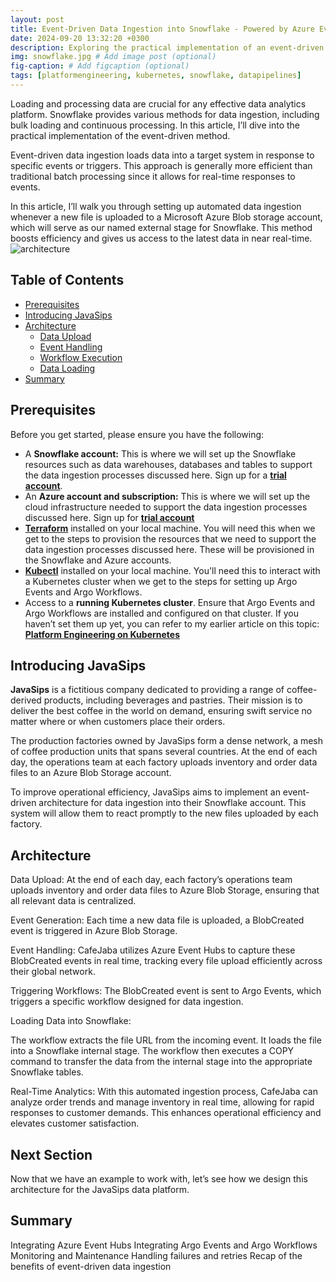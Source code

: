 ```yaml
---
layout: post
title: Event-Driven Data Ingestion into Snowflake - Powered by Azure Event Hub, Argo Events, and Argo Workflows
date: 2024-09-20 13:32:20 +0300
description: Exploring the practical implementation of an event-driven architecture for seamless data ingestion into Snowflake, utilizing Microsoft Azure External Stages, Event Hubs, Argo Events, and Argo Workflows.
img: snowflake.jpg # Add image post (optional)
fig-caption: # Add figcaption (optional)
tags: [platformengineering, kubernetes, snowflake, datapipelines]
---
```

Loading and processing data are crucial for any effective data analytics platform. Snowflake provides various methods for data ingestion, including bulk loading and continuous processing. In this article, I’ll dive into the practical implementation of the event-driven method.

Event-driven data ingestion loads data into a target system in response to specific events or triggers. This approach is generally more efficient than traditional batch processing since it allows for real-time responses to events.

In this article, I’ll walk you through setting up automated data ingestion whenever a new file is uploaded to a Microsoft Azure Blob storage account, which will serve as our named external stage for Snowflake. This method boosts efficiency and gives us access to the latest data in near real-time.
![architecture](https://github.com/user-attachments/assets/c37fd0af-aa9a-432c-9add-da76e24cb7a1)
## Table of Contents
- [Prerequisites ](#prerequisites)
- [Introducing JavaSips ](#introducing-java-sips)
- [Architecture ](#architecture)
  - [Data Upload](#data-upload)
  - [Event Handling ](#event-handling)
  - [Workflow Execution ](#workflow-execution)
  - [Data Loading ](#data-loading)
- [Summary ](#summary)

## Prerequisites
Before you get started, please ensure you have the following:

- A **Snowflake account:** This is where we will set up the Snowflake resources such as data warehouses, databases and tables to support the data ingestion processes discussed here. Sign up for a **[trial account](https://signup.snowflake.com/?utm_source=google&utm_medium=paidsearch&utm_campaign=na-us-en-brand-trial-exact&utm_content=go-eta-evg-ss-free-trial&utm_term=c-g-snowflake%20trial%20account-e&_bt=579123129595&_bk=snowflake%20trial%20account&_bm=e&_bn=g&_bg=136172947348&gclsrc=aw.ds&gad_source=1&gclid=Cj0KCQjw3bm3BhDJARIsAKnHoVWVpbV2-xagFD0LBmC-kxgnMcg0cH1afvWSLIko69Y0DtP6mnHRUCYaAjUREALw_wcB)**.
- An **Azure account and subscription:** This is where we will set up the cloud infrastructure needed to support the data ingestion processes discussed here. Sign up for **[trial account](https://azure.microsoft.com/en-gb/pricing/offers/ms-azr-0044p/)**
- **[Terraform](https://developer.hashicorp.com/terraform/tutorials/aws-get-started/install-cli)** installed on your local machine. You will need this when we get to the steps to provision the resources that we need to support the data ingestion processes discussed here. These will be provisioned in the Snowflake and Azure accounts.
- **[Kubectl](https://kubernetes.io/docs/tasks/tools/)** installed on your local machine. You'll need this to interact with a Kubernetes cluster when we get to the steps for setting up Argo Events and Argo Workflows.
- Access to a **running Kubernetes cluster**. Ensure that Argo Events and Argo Workflows are installed and configured on that cluster. If you haven’t set them up yet, you can refer to my earlier article on this topic: **[Platform Engineering on Kubernetes](https://musana.engineering/platform-engineering-on-k8s-part1/)**

## Introducing JavaSips
**JavaSips** is a fictitious company dedicated to providing a range of coffee-derived products, including beverages and pastries. Their mission is to deliver the best coffee in the world on demand, ensuring swift service no matter where or when customers place their orders.

The production factories owned by JavaSips form a dense network, a mesh of coffee production units that spans several countries. At the end of each day, the operations team at each factory uploads inventory and order data files to an Azure Blob Storage account.

To improve operational efficiency, JavaSips aims to implement an event-driven architecture for data ingestion into their Snowflake account. This system will allow them to react promptly to the new files uploaded by each factory.

## Architecture
Data Upload: At the end of each day, each factory’s operations team uploads inventory and order data files to Azure Blob Storage, ensuring that all relevant data is centralized.

Event Generation: Each time a new data file is uploaded, a BlobCreated event is triggered in Azure Blob Storage.

Event Handling: CafeJaba utilizes Azure Event Hubs to capture these BlobCreated events in real time, tracking every file upload efficiently across their global network.

Triggering Workflows: The BlobCreated event is sent to Argo Events, which triggers a specific workflow designed for data ingestion.

Loading Data into Snowflake:

The workflow extracts the file URL from the incoming event.
It loads the file into a Snowflake internal stage.
The workflow then executes a COPY command to transfer the data from the internal stage into the appropriate Snowflake tables.

Real-Time Analytics: With this automated ingestion process, CafeJaba can analyze order trends and manage inventory in real time, allowing for rapid responses to customer demands. This enhances operational efficiency and elevates customer satisfaction.

## Next Section
Now that we have an example to work with, let’s see how we design this architecture for the JavaSips data platform.

## Summary




Integrating Azure Event Hubs
Integrating Argo Events and Argo Workflows
Monitoring and Maintenance
Handling failures and retries
Recap of the benefits of event-driven data ingestion